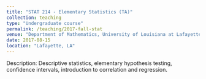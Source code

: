 ```yaml
---
title: "STAT 214 - Elementary Statistics (TA)"
collection: teaching
type: "Undergraduate course"
permalink: /teaching/2017-fall-stat
venue: "Department of Mathematics, University of Louisiana at Lafayette"
date: 2017-08-15
location: "Lafayette, LA"
---
```


Description: Descriptive statistics, elementary hypothesis testing, confidence intervals, introduction to correlation and regression.
